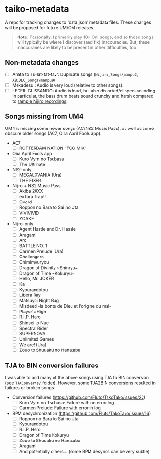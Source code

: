 # taiko-metadata

A repo for tracking changes to 'data.json' metadata files. These changes will be proposed for future UM/OM releases.

> **Note**: Personally, I primarily play 10* Oni songs, and so these songs will typically be where I discover (and fix) inaccuracies. But, these inaccuraries are likely to be present in other difficulties, too.

## Non-metadata changes

- [ ] Anata to Tu-lat-tat-ta♪: Duplicate songs (`Nijiro_Songs\manpu2`, `XB1DLC_Songs\manpu9`)
- [ ] Mekadesu.: Audio is very loud (relative to other songs).
- [ ] LECEIL GLISSANDO: Audio is loud, but also distorted/clipped-sounding. In particular, the bass drum beats sound crunchy and harsh compared to [sample Nijiro recordings](https://www.youtube.com/watch?v=VK4NJGqOFbk).

## Songs missing from UM4

UM4 is missing some newer songs (AC/NS2 Music Pass), as well as some obscure older songs (AC7, Oira April Fools app).

- AC7
  - [ ] ROTTERDAM NATION -FOO MIX-
- Oira April Fools app
  - [ ] Kuro Vyrn no Tsubasa
  - [ ] The Ultimate
- NS2-only
  - [ ] MEGALOVANIA (Ura)
  - [ ] THE FIXER
- Nijiro + NS2 Music Pass
  - [ ] Akiba 20XX
  - [ ] exTora Trap!!
  - [ ] Overd
  - [ ] Roppon no Bara to Sai no Uta
  - [ ] VIVIVIVID
  - [ ] YOAKE
- Nijiro-only
  - [ ] Agent Hustle and Dr. Hassle
  - [ ] Aragami
  - [ ] Arc
  - [ ] BATTLE NO. 1
  - [ ] Carmen Prelude (Ura)
  - [ ] Challengers
  - [ ] Chimimouryou
  - [ ] Dragon of Divinity ~Shinryu~
  - [ ] Dragon of Time ~Kokuryu~
  - [ ] Hello, Mr. JOKER
  - [ ] Ka
  - [ ] Kyourandotou
  - [ ] Libera Ray
  - [ ] Matsuyoi Night Bug
  - [ ] Misdeed -la bonte de Dieu et l’origine du mal-
  - [ ] Player's High
  - [ ] R.I.P. Hero
  - [ ] Shinsei to Nue
  - [ ] Spectral Rider
  - [ ] SUPERNOVA
  - [ ] Unlimited Games
  - [ ] We are! (Ura)
  - [ ] Zouo to Shuuaku no Hanataba

## TJA to BIN conversion failures
 
I was able to add many of the above songs using TJA to BIN conversion (see `TJAConverts/` folder). However, some TJA2BIN conversions resulted in failures or broken songs:

- Conversion failures (https://github.com/Fluto/TakoTako/issues/22)
  - [ ] Kuro Vyrn no Tsubasa: Failure with no error log 
  - [ ] Carmen Prelude: Failure with error in log 
- BPM desychronization (https://github.com/Fluto/TakoTako/issues/16)
  - [ ] Roppon no Bara to Sai no Uta
  - [ ] Kyourandotou
  - [ ] R.I.P. Hero
  - [ ] Dragon of Time Kokuryu
  - [ ] Zouo to Shuuaku no Hanataba
  - [ ] Aragami
  - [ ] And potentially others... (some BPM desyncs can be very subtle)
